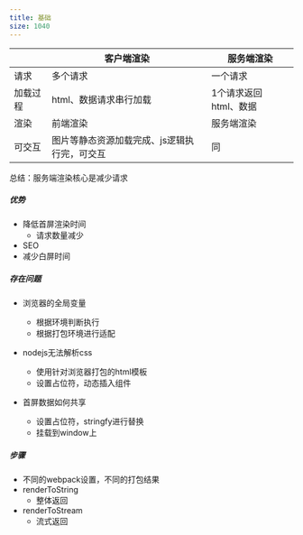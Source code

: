 ```yaml
---
title: 基础
size: 1040
---
```

|          | 客户端渲染             | 服务端渲染            |
| -------- | ---------------------- | --------------------- |
| 请求     | 多个请求               | 一个请求              |
| 加载过程 | html、数据请求串行加载 | 1个请求返回html、数据 |
| 渲染     | 前端渲染               | 服务端渲染            |
| 可交互   | 图片等静态资源加载完成、js逻辑执行完，可交互 |同|

总结：服务端渲染核心是减少请求



##### 优势

- 降低首屏渲染时间
  - 请求数量减少
- SEO
- 减少白屏时间

##### 存在问题

- 浏览器的全局变量
  - 根据环境判断执行
  - 根据打包环境进行适配
  
- nodejs无法解析css
  - 使用针对浏览器打包的html模板
  - 设置占位符，动态插入组件
- 首屏数据如何共享
  - 设置占位符，stringfy进行替换
  - 挂载到window上

##### 步骤

- 不同的webpack设置，不同的打包结果
- renderToString
  - 整体返回
- renderToStream
  - 流式返回
